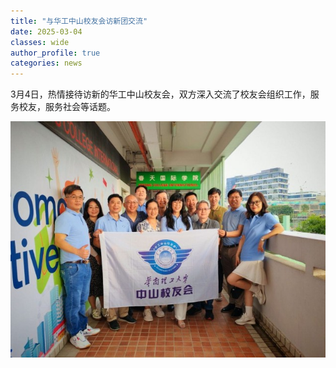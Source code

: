```yaml
---
title: "与华工中山校友会访新团交流"
date: 2025-03-04
classes: wide
author_profile: true
categories: news
---
```


3月4日，热情接待访新的华工中山校友会，双方深入交流了校友会组织工作，服务校友，服务社会等话题。

![](/assets/images/20250304.jpg)
